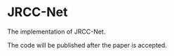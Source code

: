 # JRCC-Net
The implementation of JRCC-Net.

The code will be published after the paper is accepted.
